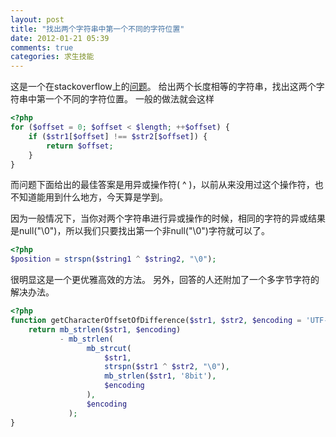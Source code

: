 ```yaml
---
layout: post
title: "找出两个字符串中第一个不同的字符位置"
date: 2012-01-21 05:39
comments: true
categories: 求生技能
---
```


这是一个在stackoverflow上的[问题](http://stackoverflow.com/questions/7475437/find-first-character-that-is-different-between-two-strings)。
给出两个长度相等的字符串，找出这两个字符串中第一个不同的字符位置。
一般的做法就会这样
``` php
<?php
for ($offset = 0; $offset < $length; ++$offset) {
    if ($str1[$offset] !== $str2[$offset]) {
        return $offset;
    }
}
```
而问题下面给出的最佳答案是用异或操作符( ^ )，以前从来没用过这个操作符，也不知道能用到什么地方，今天算是学到。

因为一般情况下，当你对两个字符串进行异或操作的时候，相同的字符的异或结果是null("\0")，所以我们只要找出第一个非null("\0")字符就可以了。
``` php
<?php
$position = strspn($string1 ^ $string2, "\0");
```
很明显这是一个更优雅高效的方法。
另外，回答的人还附加了一个多字节字符的解决办法。
``` php
<?php
function getCharacterOffsetOfDifference($str1, $str2, $encoding = 'UTF-8') {
    return mb_strlen($str1, $encoding) 
           - mb_strlen(
                 mb_strcut(
                     $str1, 
                     strspn($str1 ^ $str2, "\0"), 
                     mb_strlen($str1, '8bit'), 
                     $encoding
                 ), 
                 $encoding
             );
}
```
